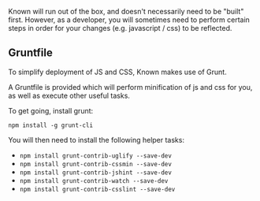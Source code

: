 
Known will run out of the box, and doesn't necessarily need to be "built" first. However, as a developer, you will sometimes need to perform certain steps in order for your changes (e.g. javascript / css) to be reflected.

## Gruntfile

To simplify deployment of JS and CSS, Known makes use of Grunt. 

A Gruntfile is provided which will perform minification of js and css for you, as well as execute other useful tasks.

To get going, install grunt:

```npm install -g grunt-cli```

You will then need to install the following helper tasks:

* ```npm install grunt-contrib-uglify --save-dev```
* ```npm install grunt-contrib-cssmin --save-dev```
* ```npm install grunt-contrib-jshint --save-dev```
* ```npm install grunt-contrib-watch --save-dev```
* ```npm install grunt-contrib-csslint --save-dev```